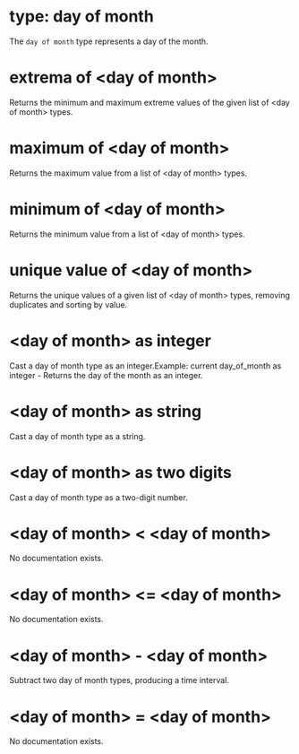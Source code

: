 # type: day of month

The `day of month` type represents a day of the month.

# extrema of &lt;day of month&gt;

Returns the minimum and maximum extreme values of the given list of &lt;day of month&gt; types.

# maximum of &lt;day of month&gt;

Returns the maximum value from a list of &lt;day of month&gt; types.

# minimum of &lt;day of month&gt;

Returns the minimum value from a list of &lt;day of month&gt; types.

# unique value of &lt;day of month&gt;

Returns the unique values of a given list of &lt;day of month&gt; types, removing duplicates and sorting by value.

# &lt;day of month&gt; as integer

Cast a day of month type as an integer.Example: current day_of_month as integer - Returns the day of the month as an integer.

# &lt;day of month&gt; as string

Cast a day of month type as a string.

# &lt;day of month&gt; as two digits

Cast a day of month type as a two-digit number.

# &lt;day of month&gt; &lt; &lt;day of month&gt;

No documentation exists.

# &lt;day of month&gt; &lt;= &lt;day of month&gt;

No documentation exists.

# &lt;day of month&gt; - &lt;day of month&gt;

Subtract two day of month types, producing a time interval.

# &lt;day of month&gt; = &lt;day of month&gt;

No documentation exists.
